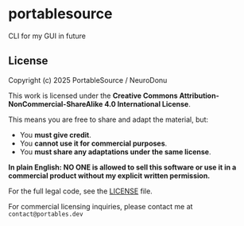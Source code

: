 # portablesource
CLI for my GUI in future

## License

Copyright (c) 2025 PortableSource / NeuroDonu

This work is licensed under the **Creative Commons Attribution-NonCommercial-ShareAlike 4.0 International License**.

This means you are free to share and adapt the material, but:
- You **must give credit**.
- You **cannot use it for commercial purposes**.
- You **must share any adaptations under the same license**.

**In plain English: NO ONE is allowed to sell this software or use it in a commercial product without my explicit written permission.**

For the full legal code, see the [LICENSE](LICENSE) file.

For commercial licensing inquiries, please contact me at `contact@portables.dev`